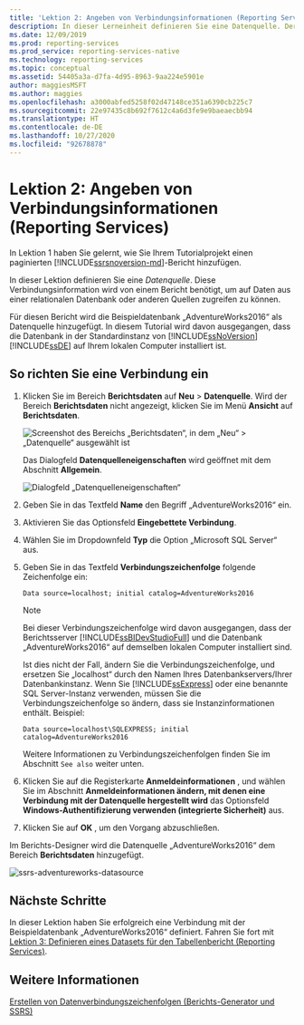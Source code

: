 ```yaml
---
title: 'Lektion 2: Angeben von Verbindungsinformationen (Reporting Services) | Microsoft-Dokumentation'
description: In dieser Lerneinheit definieren Sie eine Datenquelle. Der Bericht verwendet diese Verbindungsinformationen, um auf Daten aus einer relationalen Datenbank oder anderen Quellen zuzugreifen.
ms.date: 12/09/2019
ms.prod: reporting-services
ms.prod_service: reporting-services-native
ms.technology: reporting-services
ms.topic: conceptual
ms.assetid: 54405a3a-d7fa-4d95-8963-9aa224e5901e
author: maggiesMSFT
ms.author: maggies
ms.openlocfilehash: a3000abfed5258f02d47148ce351a6390cb225c7
ms.sourcegitcommit: 22e97435c8b692f7612c4a6d3fe9e9baeaecbb94
ms.translationtype: HT
ms.contentlocale: de-DE
ms.lasthandoff: 10/27/2020
ms.locfileid: "92678878"
---
```

# <a name="lesson-2-specifying-connection-information-reporting-services"></a>Lektion 2: Angeben von Verbindungsinformationen (Reporting Services)

In Lektion 1 haben Sie gelernt, wie Sie Ihrem Tutorialprojekt einen paginierten [!INCLUDE[ssrsnoversion-md](../includes/ssrsnoversion-md.md)]-Bericht hinzufügen.
  
In dieser Lektion definieren Sie eine *Datenquelle*. Diese Verbindungsinformation wird von einem Bericht benötigt, um auf Daten aus einer relationalen Datenbank oder anderen Quellen zugreifen zu können.

Für diesen Bericht wird die Beispieldatenbank „AdventureWorks2016“ als Datenquelle hinzugefügt. In diesem Tutorial wird davon ausgegangen, dass die Datenbank in der Standardinstanz von [!INCLUDE[ssNoVersion](../includes/ssnoversion-md.md)] [!INCLUDE[ssDE](../includes/ssde-md.md)] auf Ihrem lokalen Computer installiert ist.  

## <a name="to-set-up-a-connection"></a>So richten Sie eine Verbindung ein  

1. Klicken Sie im Bereich **Berichtsdaten** auf **Neu** > **Datenquelle**. Wird der Bereich **Berichtsdaten** nicht angezeigt, klicken Sie im Menü **Ansicht** auf **Berichtsdaten**.

    ![Screenshot des Bereichs „Berichtsdaten“, in dem „Neu“ > „Datenquelle“ ausgewählt ist](media/ssrs-table-tutorial-2-new-data-source.png)

    Das Dialogfeld **Datenquelleneigenschaften** wird geöffnet mit dem Abschnitt **Allgemein**.

    ![Dialogfeld „Datenquelleneigenschaften“](media/lesson-2-specifying-connection-information-reporting-services/vs-datasource-connection-properties-dialog-box.png)

2. Geben Sie in das Textfeld **Name** den Begriff „AdventureWorks2016“ ein.

3. Aktivieren Sie das Optionsfeld **Eingebettete Verbindung**.

4. Wählen Sie im Dropdownfeld **Typ** die Option „Microsoft SQL Server“ aus.
  
5. Geben Sie in das Textfeld **Verbindungszeichenfolge** folgende Zeichenfolge ein:

    `Data source=localhost; initial catalog=AdventureWorks2016`

    > [!NOTE]
    > Bei dieser Verbindungszeichenfolge wird davon ausgegangen, dass der Berichtsserver [!INCLUDE[ssBIDevStudioFull](../includes/ssbidevstudiofull-md.md)] und die Datenbank „AdventureWorks2016“ auf demselben lokalen Computer installiert sind.
    >
    >Ist dies nicht der Fall, ändern Sie die Verbindungszeichenfolge, und ersetzen Sie „localhost“ durch den Namen Ihres Datenbankservers/Ihrer Datenbankinstanz. Wenn Sie [!INCLUDE[ssExpress](../includes/ssexpress-md.md)] oder eine benannte SQL Server-Instanz verwenden, müssen Sie die Verbindungszeichenfolge so ändern, dass sie Instanzinformationen enthält. Beispiel:
    >
    > `Data source=localhost\SQLEXPRESS; initial catalog=AdventureWorks2016`
    >
    > Weitere Informationen zu Verbindungszeichenfolgen finden Sie im Abschnitt `See also` weiter unten.

6. Klicken Sie auf die Registerkarte **Anmeldeinformationen** , und wählen Sie im Abschnitt **Anmeldeinformationen ändern, mit denen eine Verbindung mit der Datenquelle hergestellt wird** das Optionsfeld **Windows-Authentifizierung verwenden (integrierte Sicherheit)** aus.

7. Klicken Sie auf **OK** , um den Vorgang abzuschließen.

Im Berichts-Designer wird die Datenquelle „AdventureWorks2016“ dem Bereich **Berichtsdaten** hinzugefügt.

![ssrs-adventureworks-datasource](media/lesson-2-specifying-connection-information-reporting-services/ssrs-adventureworks-datasource2016.png)

## <a name="next-steps"></a>Nächste Schritte

In dieser Lektion haben Sie erfolgreich eine Verbindung mit der Beispieldatenbank „AdventureWorks2016“ definiert. Fahren Sie fort mit [Lektion 3: Definieren eines Datasets für den Tabellenbericht &#40;Reporting Services&#41;](lesson-3-defining-a-dataset-for-the-table-report-reporting-services.md).

## <a name="see-also"></a>Weitere Informationen

[Erstellen von Datenverbindungszeichenfolgen (Berichts-Generator und SSRS)](report-data/data-connections-data-sources-and-connection-strings-report-builder-and-ssrs.md)

